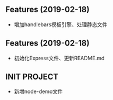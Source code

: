 ## Features (2019-02-18)
- 增加handlebars模板引擎、处理静态文件

## Features (2019-02-18)
- 初始化Express文件、更新README.md

## INIT PROJECT
- 新增node-demo文件
